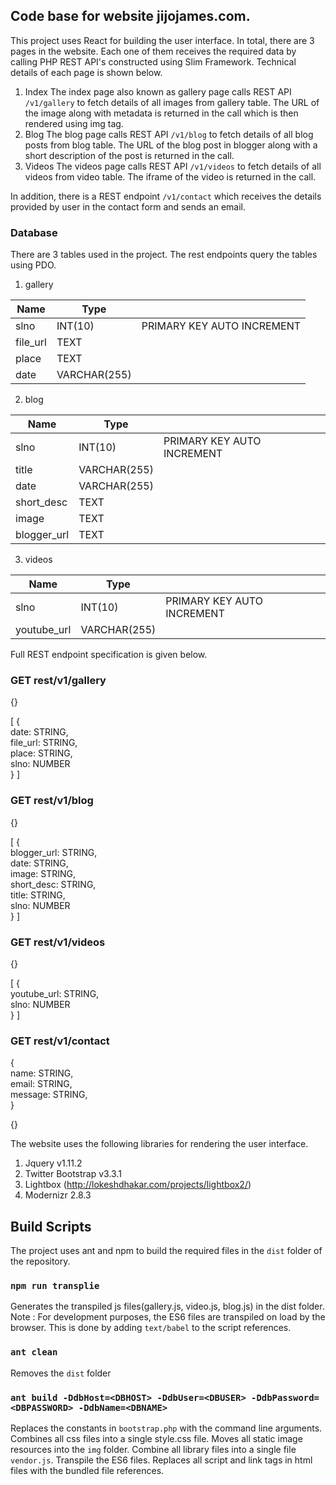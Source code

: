## Code base for website jijojames.com. 
This project uses React for building the user interface. In total, there are 3 pages in the website. Each one of them receives the required data by calling PHP REST API's constructed using Slim Framework. Technical details of each page is shown below.

1. Index
  The index page also known as gallery page calls REST API `/v1/gallery` to fetch details of all images from gallery table. The URL of the 
  image along with metadata is returned in the call which is then rendered using img tag.
2. Blog
  The blog page calls REST API `/v1/blog` to fetch details of all blog posts from blog table. The URL of the blog post in blogger along with
  a short description of the post is returned in the call.
3. Videos
  The videos page calls REST API `/v1/videos` to fetch details of all videos from video table. The iframe of the video is returned in
  the call.

In addition, there is a REST endpoint `/v1/contact` which receives the details provided by user in the contact form and sends an email.

### Database
There are 3 tables used in the project. The rest endpoints query the tables using PDO.

1. gallery

  | Name     |    Type      |                            |
  | -------- | ------------ | -------------------------- |
  | slno     | INT(10)      | PRIMARY KEY AUTO INCREMENT |
  | file_url | TEXT         |                            |
  | place    | TEXT         |                            |
  | date     | VARCHAR(255) |                            |


2. blog

  | Name        |    Type      |                            |
  | ----------- | ------------ | -------------------------- |
  | slno        | INT(10)      | PRIMARY KEY AUTO INCREMENT |
  | title       | VARCHAR(255) |                            |
  | date        | VARCHAR(255) |                            |
  | short_desc  | TEXT         |                            |
  | image       | TEXT         |                            |
  | blogger_url | TEXT         |                            |


3. videos

  | Name        |    Type      |                            |
  | ----------- | ------------ | -------------------------- |
  | slno        | INT(10)      | PRIMARY KEY AUTO INCREMENT |
  | youtube_url | VARCHAR(255) |                            |

Full REST endpoint specification is given below.

### GET	rest/v1/gallery	
{}	

[
    {  
        date: STRING,  
        file_url: STRING,  
        place: STRING,  
        slno: NUMBER  
    }
]

### GET	rest/v1/blog	
{}	

[
    {  
        blogger_url: STRING,  
        date: STRING,  
        image: STRING,  
        short_desc: STRING,  
        title: STRING,  
        slno: NUMBER  
    }
]

### GET	rest/v1/videos	
{}	

[
    {  
        youtube_url: STRING,  
        slno: NUMBER  
    }
]

### GET	rest/v1/contact  
{  
    name: STRING,  
    email: STRING,  
    message: STRING,  
}	

{}


The website uses the following libraries for rendering the user interface.
1. Jquery v1.11.2
2. Twitter Bootstrap v3.3.1
3. Lightbox (http://lokeshdhakar.com/projects/lightbox2/)
4. Modernizr 2.8.3


## Build Scripts

The project uses ant and npm to build the required files in the `dist` folder of the repository. 

### `npm run transplie`

Generates the transpiled js files(gallery.js, video.js, blog.js) in the dist folder. Note : For development purposes, the ES6 files are transpiled on load by the browser. This is done by adding `text/babel` to the script references.


### `ant clean`

Removes the `dist` folder

### `ant build -DdbHost=<DBHOST> -DdbUser=<DBUSER> -DdbPassword=<DBPASSWORD> -DdbName=<DBNAME>`
Replaces the constants in `bootstrap.php` with the command line arguments. Combines all css files into a single style.css file. Moves all static image resources into the `img` folder. Combine all library files into a single file `vendor.js`. Transpile the ES6 files. Replaces all script and link tags in html files with the bundled file references.
